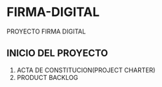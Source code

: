# FIRMA-DIGITAL
PROYECTO FIRMA DIGITAL
## INICIO DEL PROYECTO
1. ACTA DE CONSTITUCION(PROJECT CHARTER)
2. PRODUCT BACKLOG

